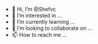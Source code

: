 - 👋 Hi, I’m @Shefvc
- 👀 I’m interested in ...
- 🌱 I’m currently learning ...
- 💞️ I’m looking to collaborate on ...
- 📫 How to reach me ...

<!---
Shefvc/Shefvc is a ✨ special ✨ repository because its `README.md` (this file) appears on your GitHub profile.
You can click the Preview link to take a look at your changes.
--->

